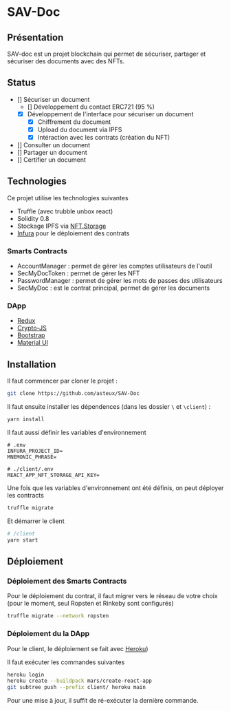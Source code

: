 # SAV-Doc

## Présentation

SAV-doc est un projet blockchain qui permet de sécuriser, partager et sécuriser des documents avec des NFTs.

## Status

- [] Sécuriser un document
  - [] Développement du contact ERC721 (95 %)
  - [x] Développement de l'interface pour sécuriser un document
    - [x] Chiffrement du document
    - [x] Upload du document via IPFS
    - [x] Intéraction avec les contrats (création du NFT)
- [] Consulter un document
- [] Partager un document
- [] Certifier un document

## Technologies

Ce projet utilise les technologies suivantes

- Truffle (avec trubble unbox react)
- Solidity 0.8
- Stockage IPFS via [NFT.Storage](https://nft.storage/)
- [Infura](https://infura.io/) pour le déploiement des contrats

### Smarts Contracts

- AccountManager : permet de gérer les comptes utilisateurs de l'outil
- SecMyDocToken : permet de gérer les NFT
- PasswordManager : permet de gérer les mots de passes des utilisateurs
- SecMyDoc : est le contrat principal, permet de gérer les documents

### DApp

- [Redux](https://react-redux.js.org/)
- [Crypto-JS](https://github.com/brix/crypto-js)
- [Bootstrap](https://react-bootstrap.github.io/)
- [Material UI](https://material-ui.com/)

## Installation

Il faut commencer par cloner le projet :

```bash
git clone https://github.com/asteux/SAV-Doc
```

Il faut ensuite installer les dépendences (dans les dossier `\` et `\client`) :

```bash
yarn install
```

Il faut aussi définir les variables d'environnement

```env
# .env
INFURA_PROJECT_ID=
MNEMONIC_PHRASE=

# ./client/.env
REACT_APP_NFT_STORAGE_API_KEY=
```

Une fois que les variables d'environnement ont été définis, on peut déployer les contracts

```bash
truffle migrate
```

Et démarrer le client

```bash
# /client
yarn start
```

## Déploiement

### Déploiement des Smarts Contracts

Pour le déploiement du contrat, il faut migrer vers le réseau de votre choix (pour le moment, seul Ropsten et Rinkeby sont configurés)

```bash
truffle migrate --network ropsten
```

### Déploiement du la DApp

Pour le client, le déploiement se fait avec [Heroku](https://www.heroku.com/))

Il faut exécuter les commandes suivantes

```bash
heroku login
heroku create --buildpack mars/create-react-app
git subtree push --prefix client/ heroku main
```

Pour une mise à jour, il suffit de ré-exécuter la dernière commande. 
